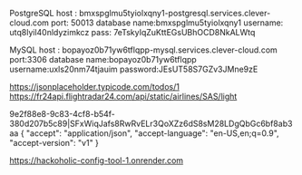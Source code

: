 PostgreSQL
host : bmxspglmu5tyiolxqny1-postgresql.services.clever-cloud.com
port: 50013
database name:bmxspglmu5tyiolxqny1
username: utq8lyil40nldyzimkcz
pass: 7eTskyIqZuKttEGsUBhOCD8NkALWtq

MySQL
host : bopayoz0b71yw6tflqpp-mysql.services.clever-cloud.com
port:3306
database name:bopayoz0b71yw6tflqpp
username:uxls20nm74tjauim
password:JEsUT58S7GZv3JMne9zE

https://jsonplaceholder.typicode.com/todos/1
https://fr24api.flightradar24.com/api/static/airlines/SAS/light

9e2f88e8-9c83-4cf8-b54f-380d207b5c89|SFxWiqJafs8RwRvELr3QoXZz6dS8sM28LDgQbGc6bf8ab3aa
   {
     "accept": "application/json",
     "accept-language": "en-US,en;q=0.9",
     "accept-version": "v1"
   }

https://hackoholic-config-tool-1.onrender.com